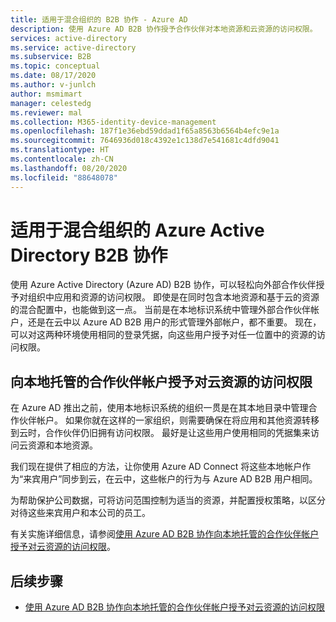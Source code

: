 ```yaml
---
title: 适用于混合组织的 B2B 协作 - Azure AD
description: 使用 Azure AD B2B 协作授予合作伙伴对本地资源和云资源的访问权限。
services: active-directory
ms.service: active-directory
ms.subservice: B2B
ms.topic: conceptual
ms.date: 08/17/2020
ms.author: v-junlch
author: msmimart
manager: celestedg
ms.reviewer: mal
ms.collection: M365-identity-device-management
ms.openlocfilehash: 187f1e36ebd59ddad1f65a8563b6564b4efc9e1a
ms.sourcegitcommit: 7646936d018c4392e1c138d7e541681c4dfd9041
ms.translationtype: HT
ms.contentlocale: zh-CN
ms.lasthandoff: 08/20/2020
ms.locfileid: "88648078"
---
```

# <a name="azure-active-directory-b2b-collaboration-for-hybrid-organizations"></a>适用于混合组织的 Azure Active Directory B2B 协作

使用 Azure Active Directory (Azure AD) B2B 协作，可以轻松向外部合作伙伴授予对组织中应用和资源的访问权限。 即使是在同时包含本地资源和基于云的资源的混合配置中，也能做到这一点。 当前是在本地标识系统中管理外部合作伙伴帐户，还是在云中以 Azure AD B2B 用户的形式管理外部帐户，都不重要。 现在，可以对这两种环境使用相同的登录凭据，向这些用户授予对任一位置中的资源的访问权限。

## <a name="grant-locally-managed-partner-accounts-access-to-cloud-resources"></a>向本地托管的合作伙伴帐户授予对云资源的访问权限

在 Azure AD 推出之前，使用本地标识系统的组织一贯是在其本地目录中管理合作伙伴帐户。 如果你就在这样的一家组织，则需要确保在将应用和其他资源转移到云时，合作伙伴仍旧拥有访问权限。 最好是让这些用户使用相同的凭据集来访问云资源和本地资源。 

我们现在提供了相应的方法，让你使用 Azure AD Connect 将这些本地帐户作为“来宾用户”同步到云，在云中，这些帐户的行为与 Azure AD B2B 用户相同。

为帮助保护公司数据，可将访问范围控制为适当的资源，并配置授权策略，以区分对待这些来宾用户和本公司的员工。

有关实施详细信息，请参阅[使用 Azure AD B2B 协作向本地托管的合作伙伴帐户授予对云资源的访问权限](hybrid-on-premises-to-cloud.md)。
 
## <a name="next-steps"></a>后续步骤

- [使用 Azure AD B2B 协作向本地托管的合作伙伴帐户授予对云资源的访问权限](hybrid-on-premises-to-cloud.md)



